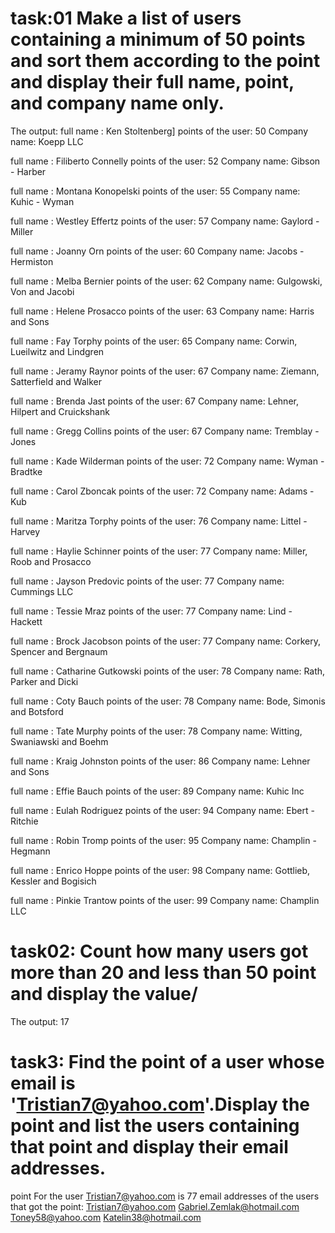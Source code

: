 # task:01 Make a list of users containing a minimum of 50 points and sort them according to the point and display their full name, point, and company name only.

The output:
full name : Ken Stoltenberg]
points of the user: 50
Company name: Koepp LLC

full name : Filiberto Connelly
points of the user: 52
Company name: Gibson - Harber

full name : Montana Konopelski
points of the user: 55
Company name: Kuhic - Wyman

full name : Westley Effertz
points of the user: 57
Company name: Gaylord - Miller

full name : Joanny Orn
points of the user: 60
Company name: Jacobs - Hermiston

full name : Melba Bernier
points of the user: 62
Company name: Gulgowski, Von and Jacobi

full name : Helene Prosacco
points of the user: 63
Company name: Harris and Sons

full name : Fay Torphy
points of the user: 65
Company name: Corwin, Lueilwitz and Lindgren

full name : Jeramy Raynor
points of the user: 67
Company name: Ziemann, Satterfield and Walker

full name : Brenda Jast
points of the user: 67
Company name: Lehner, Hilpert and Cruickshank

full name : Gregg Collins
points of the user: 67
Company name: Tremblay - Jones

full name : Kade Wilderman
points of the user: 72
Company name: Wyman - Bradtke

full name : Carol Zboncak
points of the user: 72
Company name: Adams - Kub

full name : Maritza Torphy
points of the user: 76
Company name: Littel - Harvey

full name : Haylie Schinner
points of the user: 77
Company name: Miller, Roob and Prosacco

full name : Jayson Predovic
points of the user: 77
Company name: Cummings LLC

full name : Tessie Mraz
points of the user: 77
Company name: Lind - Hackett

full name : Brock Jacobson
points of the user: 77
Company name: Corkery, Spencer and Bergnaum

full name : Catharine Gutkowski
points of the user: 78
Company name: Rath, Parker and Dicki

full name : Coty Bauch
points of the user: 78
Company name: Bode, Simonis and Botsford

full name : Tate Murphy
points of the user: 78
Company name: Witting, Swaniawski and Boehm

full name : Kraig Johnston
points of the user: 86
Company name: Lehner and Sons

full name : Effie Bauch
points of the user: 89
Company name: Kuhic Inc

full name : Eulah Rodriguez
points of the user: 94
Company name: Ebert - Ritchie

full name : Robin Tromp
points of the user: 95
Company name: Champlin - Hegmann

full name : Enrico Hoppe
points of the user: 98
Company name: Gottlieb, Kessler and Bogisich

full name : Pinkie Trantow
points of the user: 99
Company name: Champlin LLC

# task02: Count how many users got more than 20 and less than 50 point and display the value/

The output: 17

# task3: Find the point of a user whose email is 'Tristian7@yahoo.com'.Display the point and list the users containing that point and display their email addresses.


point For the  user Tristian7@yahoo.com  is 77
email addresses of the users that got the point:
Tristian7@yahoo.com
Gabriel.Zemlak@hotmail.com
Toney58@yahoo.com
Katelin38@hotmail.com
